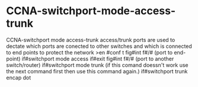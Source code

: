 # CCNA-switchport-mode-access-trunk
CCNA-switchport mode access-trunk
access/trunk ports are used to dectate which ports are conected to other switches and which is connected to end points
to protect the network
\>en
\#conf t
fig#int f#/# (port to end-point)
if#switchport mode access
if#exit
fig#int f#/# (port to another switch/router)
if#switchport mode trunk (if this comand doessn't work use the next command first then use this command again.)
if#switchport trunk encap dot
